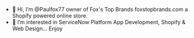 - 👋 Hi, I’m @Paulfox77 owner of Fox's Top Brands foxstopbrands.com a Shopify powered online store.
- 👀 I’m interested in ServiceNow Platform App Development, Shopify & Web Design...
Enjoy

<!---
Paulfox77/Paulfox77 is a ✨ special ✨ repository because its `README.md` (this file) appears on your GitHub profile.
You can click the Preview link to take a look at your changes.
--->
